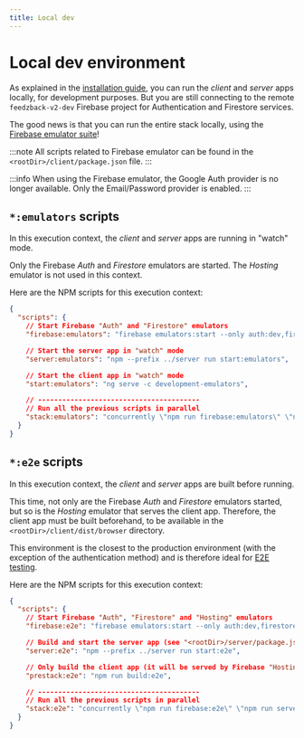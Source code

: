 ```yaml
---
title: Local dev
---
```


# Local dev environment

As explained in the [installation guide](/docs/installation), you can run the _client_ and _server_ apps locally, for development purposes.
But you are still connecting to the remote `feedzback-v2-dev` Firebase project for Authentication and Firestore services.

The good news is that you can run the entire stack locally, using the [Firebase emulator suite](https://firebase.google.com/docs/emulator-suite)!

:::note
All scripts related to Firebase emulator can be found in the `<rootDir>/client/package.json` file.
:::

:::info
When using the Firebase emulator, the Google Auth provider is no longer available.
Only the Email/Password provider is enabled.
:::

## `*:emulators` scripts

In this execution context, the _client_ and _server_ apps are running in "watch" mode.

Only the Firebase _Auth_ and _Firestore_ emulators are started. The _Hosting_ emulator is not used in this context.

Here are the NPM scripts for this execution context:

```json title="<rootDir>/client/package.json"
{
  "scripts": {
    // Start Firebase "Auth" and "Firestore" emulators
    "firebase:emulators": "firebase emulators:start --only auth:dev,firestore:dev --import ./firebase-emulators-data",

    // Start the server app in "watch" mode
    "server:emulators": "npm --prefix ../server run start:emulators",

    // Start the client app in "watch" mode
    "start:emulators": "ng serve -c development-emulators",

    // ----------------------------------------
    // Run all the previous scripts in parallel
    "stack:emulators": "concurrently \"npm run firebase:emulators\" \"npm run server:emulators\" \"npm run start:emulators\""
  }
}
```

## `*:e2e` scripts

In this execution context, the _client_ and _server_ apps are built before running.

This time, not only are the Firebase _Auth_ and _Firestore_ emulators started, but so is the _Hosting_ emulator that serves the client app.
Therefore, the client app must be built beforehand, to be available in the `<rootDir>/client/dist/browser` directory.

This environment is the closest to the production environment (with the exception of the authentication method) and is therefore ideal for [E2E testing](/docs/technical-guides/e2e-testing).

Here are the NPM scripts for this execution context:

```json title="<rootDir>/client/package.json"
{
  "scripts": {
    // Start Firebase "Auth", "Firestore" and "Hosting" emulators
    "firebase:e2e": "firebase emulators:start --only auth:dev,firestore:dev,hosting:dev --import ./firebase-emulators-data",

    // Build and start the server app (see "<rootDir>/server/package.json" scripts for details)
    "server:e2e": "npm --prefix ../server run start:e2e",

    // Only build the client app (it will be served by Firebase "Hosting")
    "prestack:e2e": "npm run build:e2e",

    // ----------------------------------------
    // Run all the previous scripts in parallel
    "stack:e2e": "concurrently \"npm run firebase:e2e\" \"npm run server:e2e\""
  }
}
```
